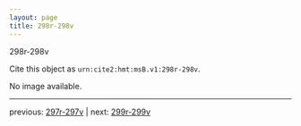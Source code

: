 ```yaml
---
layout: page
title: 298r-298v
---
```


298r-298v

Cite this object as `urn:cite2:hmt:msB.v1:298r-298v`.

No image available. 



---

previous: [297r-297v](../297r-297v/) | next: [299r-299v](../299r-299v/)